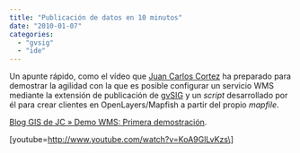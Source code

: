```yaml
---
title: "Publicación de datos en 10 minutos"
date: "2010-01-07"
categories: 
  - "gvsig"
  - "ide"
---
```


Un apunte rápido, como el vídeo que [Juan Carlos Cortez](http://blog.pucp.edu.pe) ha preparado para demostrar la agilidad con la que es posible configurar un servicio WMS mediante la extensión de publicación de [gvSIG](http://gvsig.org) y un _script_ desarrollado por él para crear clientes en OpenLayers/Mapfish a partir del propio _mapfile_.

[Blog GIS de JC » Demo WMS: Primera demostración](http://blog.pucp.edu.pe/item/81265).

\[youtube=http://www.youtube.com/watch?v=KoA9GlLvKzs\]
